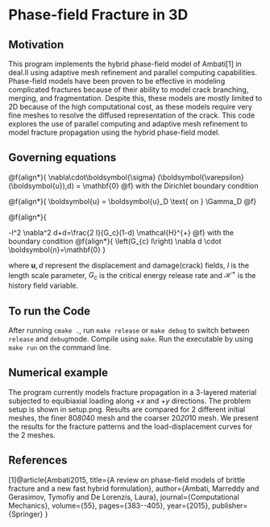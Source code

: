 # Phase-field Fracture in 3D

## Motivation
This program implements the hybrid phase-field model of Ambati[1] in deal.II using adaptive mesh refinement and parallel computing capabilities.
Phase-field models have been proven to be effective in modeling complicated fractures because of their ability to model crack branching, merging, and fragmentation.
Despite this, these models are mostly limited to 2D because of the high computational cost, as these models require very fine meshes to resolve the diffused representation of the crack.
This code explores the use of parallel computing and adaptive mesh refinement to model fracture propagation using the hybrid phase-field model.

## Governing equations
@f{align*}{
\nabla\cdot\boldsymbol{\sigma}
(\boldsymbol{\varepsilon}(\boldsymbol{u}),d) = \mathbf{0}
@f} with the Dirichlet boundary condition

@f{align*}{
\boldsymbol{u} = \boldsymbol{u}_D \text{ on  } \Gamma_D
@f}

@f{align*}{

-l^2 \nabla^2 d+d=\frac{2 l}{G_c}(1-d) \mathcal{H}^{+}
@f} with the boundary condition
@f{align*}{
\left(G_{c} l\right) \nabla d \cdot \boldsymbol{n}=\mathbf{0}
}

where $\boldsymbol{u}, d$ represent the displacement and damage(crack) fields, $l$ is the length scale parameter, $G_c$ is the critical energy release rate and $\mathcal{H}^{+}$ is the history field variable.

## To run the Code
After running `cmake .`, run `make release` or `make debug` to switch between `release` and `debug`mode. Compile using `make`.
Run the executable by using `make run` on the command line.

## Numerical example
The program currently models fracture propagation in a 3-layered material subjected to equibiaxial loading along $+x$ and $+y$ directions. The problem setup is shown in setup.png. Results are compared for 2 different initial meshes, the finer 80*80*40 mesh and the coarser 20*20*10 mesh. We present the results for the fracture patterns and the load-displacement curves for the 2 meshes.


## References
[1]@article{Ambati2015,
  title={A review on phase-field models of brittle fracture and a new fast hybrid formulation},
  author={Ambati, Marreddy and Gerasimov, Tymofiy and De Lorenzis, Laura},
  journal={Computational Mechanics},
  volume={55},
  pages={383--405},
  year={2015},
  publisher={Springer}
}
